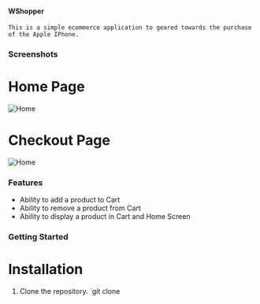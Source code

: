 #### WShopper
    This is a simple ecommerce application to geared towards the purchase of the Apple IPhone.
### Screenshots
# Home Page
![Home](c:\HNG\wshopper\flutter_01.png\flutter_01.png)
# Checkout Page
![Home](c:\HNG\wshopper\flutter_01.png\flutter_02.png)

### Features
* Ability to add a product to Cart
* Ability to remove a product from Cart
* Ability to display a product in Cart and Home Screen

### Getting Started

# Installation
1. Clone the repository.
   `git clone 